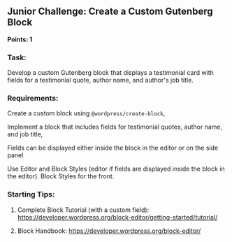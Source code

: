 ## Junior Challenge: Create a Custom Gutenberg Block

**Points: 1**

### Task:

Develop a custom Gutenberg block that displays a testimonial card with fields for a testimonial quote, author name, and author's job title.

### Requirements:

Create a custom block using `@wordpress/create-block`,

Implement a block that includes fields for testimonial quotes, author name, and job title,

Fields can be displayed either inside the block in the editor or on the side panel

Use Editor and Block Styles (editor if fields are displayed inside the block in the editor). Block Styles for the front.

### Starting Tips:

1. Complete Block Tutorial (with a custom field): https://developer.wordpress.org/block-editor/getting-started/tutorial/

2. Block Handbook: https://developer.wordpress.org/block-editor/